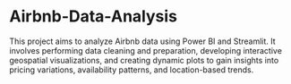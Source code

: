 # Airbnb-Data-Analysis

This project aims to analyze Airbnb data using Power BI and Streamlit. It involves performing data cleaning and preparation, developing interactive geospatial visualizations, and creating dynamic plots to gain insights into pricing variations, availability patterns, and location-based trends.

